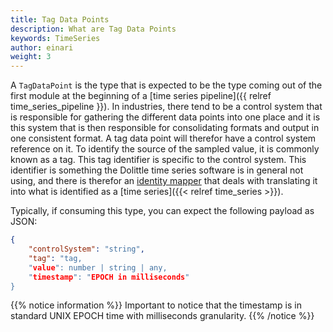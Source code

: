 ```yaml
---
title: Tag Data Points
description: What are Tag Data Points
keywords: TimeSeries
author: einari
weight: 3
---
```

A `TagDataPoint` is the type that is expected to be the type coming out of the first module
at the beginning of a [time series pipeline]({{ relref time_series_pipeline }}).
In industries, there tend to be a control system that is responsible for gathering
the different data points into one place and it is this system that is then responsible for
consolidating formats and output in one consistent format. A tag data point will therefor
have a control system reference on it. To identify the source of the sampled value, it is
commonly known as a tag. This tag identifier is specific to the control system.
This identifier is something the Dolittle time series software is in general not using,
and there is therefor an [identity mapper](/timseries/identitymapper) that
deals with translating it into what is identified as a [time series]({{< relref time_series >}}).

Typically, if consuming this type, you can expect the following payload as JSON:

```json
{
    "controlSystem": "string",
    "tag": "tag,
    "value": number | string | any,
    "timestamp": "EPOCH in milliseconds"
}
```

{{% notice information %}}
Important to notice that the timestamp is in standard UNIX EPOCH time with
milliseconds granularity.
{{% /notice %}}
